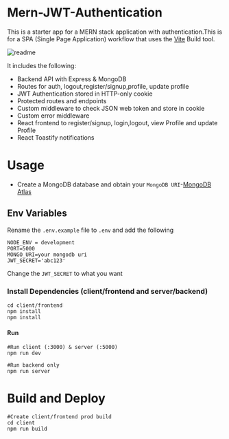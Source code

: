 # Mern-JWT-Authentication
This is a starter app for a MERN stack application with authentication.This is for a SPA (Single Page Application) workflow that uses the [Vite](https://vitejs.dev/guide/) Build tool.

![readme](https://github.com/Vysint/Mern-JWT-Authentication/assets/109030133/5ed06d8c-80e3-4b34-9da9-3a4f34e449de)

It includes the following:
- Backend API with Express & MongoDB
- Routes for auth, logout,register/signup,profile, update profile
- JWT Authentication stored in HTTP-only cookie
- Protected routes and endpoints
- Custom middleware to check JSON web token and store in cookie
- Custom error middleware
- React frontend to register/signup, login,logout, view Profile and update Profile
- React Toastify notifications

# Usage
- Create a MongoDB database and obtain your `MongoDB URI`-[MongoDB Atlas](https://www.mongodb.com/cloud/atlas/register)

## Env Variables
Rename the `.env.example` file to `.env` and add the following

```
NODE_ENV = development
PORT=5000
MONGO_URI=your mongodb uri
JWT_SECRET='abc123'
```
Change the `JWT_SECRET` to what you want

### Install Dependencies (client/frontend and server/backend)
```
cd client/frontend
npm install
npm install
```

#### Run

```
#Run client (:3000) & server (:5000)
npm run dev

#Run backend only
npm run server
```
# Build and Deploy
```
#Create client/frontend prod build
cd client
npm run build
```
